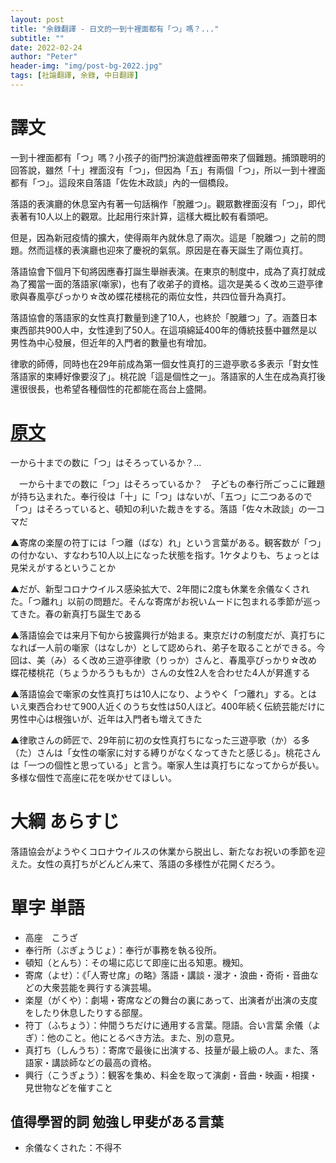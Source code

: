 ```yaml
---
layout: post
title: "余錄翻譯 - 日文的一到十裡面都有「つ」嗎？..."
subtitle: ""
date: 2022-02-24
author: "Peter"
header-img: "img/post-bg-2022.jpg"
tags: [社論翻譯, 余錄, 中日翻譯]
---
```


# 譯文

一到十裡面都有「つ」嗎？小孩子的衙門扮演遊戲裡面帶來了個難題。捕頭聰明的回答說，雖然「十」裡面沒有「つ」，但因為「五」有兩個「つ」，所以一到十裡面都有「つ」。這段來自落語「佐佐木政談」內的一個橋段。

落語的表演廳的休息室內有著一句話稱作「脫離つ」。觀眾數裡面沒有「つ」，即代表著有10人以上的觀眾。比起用行來計算，這樣大概比較有看頭吧。

但是，因為新冠疫情的擴大，使得兩年內就休息了兩次。這是「脫離つ」之前的問題。然而這樣的表演廳也迎來了慶祝的氣氛。原因是在春天誕生了兩位真打。

落語協會下個月下旬將因應春打誕生舉辦表演。在東京的制度中，成為了真打就成為了獨當一面的落語家(噺家)，也有了收弟子的資格。這次是美るく改め三遊亭律歌與春風亭ぴっかり☆改め蝶花楼桃花的兩位女性，共四位晉升為真打。

落語協會的落語家的女性真打數量到達了10人，也終於「脫離つ」了。涵蓋日本東西部共900人中，女性達到了50人。在這項綿延400年的傳統技藝中雖然是以男性為中心發展，但近年的入門者的數量也有增加。

律歌的師傅，同時也在29年前成為第一個女性真打的三遊亭歌る多表示「對女性落語家的束縛好像要沒了」。桃花說「這是個性之一」。落語家的人生在成為真打後還很很長，也希望各種個性的花都能在高台上盛開。

# [原文](1)

一から十までの数に「つ」はそろっているか？…

　一から十までの数に「つ」はそろっているか？　子どもの奉行所ごっこに難題が持ち込まれた。奉行役は「十」に「つ」はないが、「五つ」に二つあるので「つ」はそろっていると、頓知の利いた裁きをする。落語「佐々木政談」の一コマだ

▲寄席の楽屋の符丁には「つ離（ばな）れ」という言葉がある。観客数が「つ」の付かない、すなわち10人以上になった状態を指す。1ケタよりも、ちょっとは見栄えがするということか

▲だが、新型コロナウイルス感染拡大で、2年間に2度も休業を余儀なくされた。「つ離れ」以前の問題だ。そんな寄席がお祝いムードに包まれる季節が巡ってきた。春の新真打ち誕生である

▲落語協会では来月下旬から披露興行が始まる。東京だけの制度だが、真打ちになれば一人前の噺家（はなしか）として認められ、弟子を取ることができる。今回は、美（み）るく改め三遊亭律歌（りっか）さんと、春風亭ぴっかり☆改め蝶花楼桃花（ちょうかろうももか）さんの女性2人を合わせた4人が昇進する

▲落語協会で噺家の女性真打ちは10人になり、ようやく「つ離れ」する。とはいえ東西合わせて900人近くのうち女性は50人ほど。400年続く伝統芸能だけに男性中心は根強いが、近年は入門者も増えてきた

▲律歌さんの師匠で、29年前に初の女性真打ちになった三遊亭歌（か）る多（た）さんは「女性の噺家に対する縛りがなくなってきたと感じる」。桃花さんは「一つの個性と思っている」と言う。噺家人生は真打ちになってからが長い。多様な個性で高座に花を咲かせてほしい。

# 大綱 あらすじ

落語協会がようやくコロナウイルスの休業から脱出し、新たなお祝いの季節を迎えた。女性の真打ちがどんどん来て、落語の多様性が花開くだろう。

# 單字 単語

- 高座　こうざ
- 奉行所（ぶぎょうじょ）：奉行が事務を執る役所。
- 頓知（とんち）：その場に応じて即座に出る知恵。機知。
- 寄席（よせ）：《「人寄せ席」の略》落語・講談・漫才・浪曲・奇術・音曲などの大衆芸能を興行する演芸場。
- 楽屋（がくや）：劇場・寄席などの舞台の裏にあって、出演者が出演の支度をしたり休息したりする部屋。
- 符丁（ふちょう）：仲間うちだけに通用する言葉。隠語。合い言葉
余儀（よぎ）：他のこと。他にとるべき方法。また、別の意見。
- 真打ち（しんうち）：寄席で最後に出演する、技量が最上級の人。また、落語家・講談師などの最高の資格。
- 興行（こうぎょう）：観客を集め、料金を取って演劇・音曲・映画・相撲・見世物などを催すこと

## 值得學習的詞 勉強し甲斐がある言葉

- 余儀なくされた：不得不


[1]: https://mainichi.jp/articles/20220222/ddm/001/070/114000c
